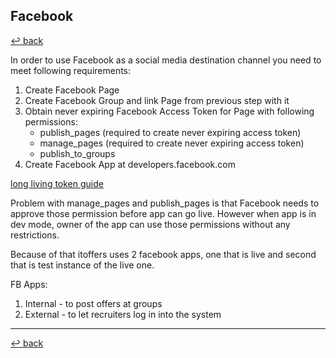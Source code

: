 ## Facebook 

[↩️ back](/php/portal/docs/README.md)

In order to use Facebook as a social media destination channel you need to meet following requirements:

1) Create Facebook Page
2) Create Facebook Group and link Page from previous step with it
3) Obtain never expiring Facebook Access Token for Page with following permissions:
    * publish_pages (required to create never expiring access token)
    * manage_pages (required to create never expiring access token)
    * publish_to_groups
4) Create Facebook App at developers.facebook.com 
    
[long living token guide](https://sujipthapa.co/blog/generating-never-expiring-facebook-page-access-token)

Problem with manage_pages and publish_pages is that Facebook needs to approve those permission before app can go live.
However when app is in dev mode, owner of the app can use those permissions without any restrictions. 

Because of that itoffers uses 2 facebook apps, one that is live and second that is test instance of the live one. 

FB Apps:

1) Internal - to post offers at groups
2) External - to let recruiters log in into the system

---
[↩️ back](/php/portal/docs/README.md) 